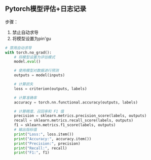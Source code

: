 
## Pytorch模型评估+日志记录

步骤：
1. 禁止自动求导
2. 将模型设置为pin'gu
```python
# 禁用自动求导
with torch.no_grad():
    # 将模型设置为评估模式
    model.eval()

    # 使用模型对数据进行预测
    outputs = model(inputs)

    # 计算损失
    loss = criterion(outputs, labels)

    # 计算准确率
    accuracy = torch.nn.functional.accuracy(outputs, labels)

    # 计算精度、召回率和 F1 值
    precision = sklearn.metrics.precision_score(labels, outputs)
    recall = sklearn.metrics.recall_score(labels, outputs)
    f1 = sklearn.metrics.f1_score(labels, outputs)
    # 输出指标值
    print("Loss:", loss.item())
    print("Accuracy:", accuracy.item())
    print("Precision:", precision)
    print("Recall:", recall)
    print("F1:", f1)
```


<!--stackedit_data:
eyJoaXN0b3J5IjpbLTMwMTY5MzU1Ml19
-->